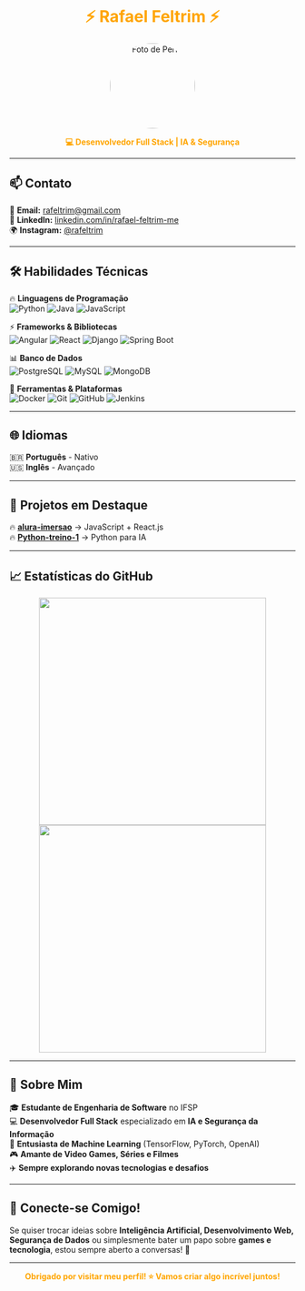 <h1 align="center">
  <span style="color:#FFA500;">⚡ Rafael Feltrim ⚡</span>
</h1>

<p align="center">
  <img src="https://github.com/RaFeltrim.png" width="150" height="150" style="border-radius:50%;" alt="Foto de Perfil">
</p>

<p align="center">
  <b><span style="color:#FFA500;">💻 Desenvolvedor Full Stack | IA & Segurança </span></b>
</p>

---

## 📫 **Contato**  

📧 **Email:** [rafeltrim@gmail.com](mailto:rafeltrim@gmail.com)  
🔗 **LinkedIn:** [linkedin.com/in/rafael-feltrim-me](https://www.linkedin.com/in/rafael-feltrim-me/)  
🌍 **Instagram:** [@rafeltrim](https://www.instagram.com/rafeltrim/)  

---

## 🛠 **Habilidades Técnicas**  

🔥 **Linguagens de Programação**  
![Python](https://img.shields.io/badge/-Python-000000?style=flat&logo=python&logoColor=FFA500)
![Java](https://img.shields.io/badge/-Java-000000?style=flat&logo=java&logoColor=FFA500)
![JavaScript](https://img.shields.io/badge/-JavaScript-000000?style=flat&logo=javascript&logoColor=FFA500)

⚡ **Frameworks & Bibliotecas**  
![Angular](https://img.shields.io/badge/-Angular-000000?style=flat&logo=angular&logoColor=FFA500)
![React](https://img.shields.io/badge/-React-000000?style=flat&logo=react&logoColor=FFA500)
![Django](https://img.shields.io/badge/-Django-000000?style=flat&logo=django&logoColor=FFA500)
![Spring Boot](https://img.shields.io/badge/-Spring%20Boot-000000?style=flat&logo=spring-boot&logoColor=FFA500)

📊 **Banco de Dados**  
![PostgreSQL](https://img.shields.io/badge/-PostgreSQL-000000?style=flat&logo=postgresql&logoColor=FFA500)
![MySQL](https://img.shields.io/badge/-MySQL-000000?style=flat&logo=mysql&logoColor=FFA500)
![MongoDB](https://img.shields.io/badge/-MongoDB-000000?style=flat&logo=mongodb&logoColor=FFA500)

🚀 **Ferramentas & Plataformas**  
![Docker](https://img.shields.io/badge/-Docker-000000?style=flat&logo=docker&logoColor=FFA500)
![Git](https://img.shields.io/badge/-Git-000000?style=flat&logo=git&logoColor=FFA500)
![GitHub](https://img.shields.io/badge/-GitHub-000000?style=flat&logo=github&logoColor=FFA500)
![Jenkins](https://img.shields.io/badge/-Jenkins-000000?style=flat&logo=jenkins&logoColor=FFA500)

---

## 🌐 **Idiomas**  

🇧🇷 **Português** - Nativo  
🇺🇸 **Inglês** - Avançado  

---

## 📂 **Projetos em Destaque**  

🔥 [**alura-imersao**](https://github.com/RaFeltrim/alura-imersao) → JavaScript + React.js  
🔥 [**Python-treino-1**](https://github.com/RaFeltrim/Python-treino-1) → Python para IA  

---

## 📈 **Estatísticas do GitHub**  

<p align="center">
  <img src="https://github-readme-stats.vercel.app/api?username=RaFeltrim&show_icons=true&theme=tokyonight&title_color=FF0000&icon_color=FF0000&text_color=FFFFFF&bg_color=000000" width="400">
  <img src="https://github-readme-streak-stats.herokuapp.com?user=RaFeltrim&theme=dark&hide_border=true&fire=FF0000&ring=FF0000&sideNums=FF0000&currStreakLabel=FF0000" width="400">
</p>

---

## 🚀 **Sobre Mim**  

🎓 **Estudante de Engenharia de Software** no IFSP  
💻 **Desenvolvedor Full Stack** especializado em **IA e Segurança da Informação**  
🧠 **Entusiasta de Machine Learning** (TensorFlow, PyTorch, OpenAI)  
🎮 **Amante de Video Games, Séries e Filmes**  
✈️ **Sempre explorando novas tecnologias e desafios**  

---

## 🎯 **Conecte-se Comigo!**  

Se quiser trocar ideias sobre **Inteligência Artificial, Desenvolvimento Web, Segurança de Dados** ou simplesmente bater um papo sobre **games e tecnologia**, estou sempre aberto a conversas! 🚀  

---

<p align="center">
  <b><span style="color:#FFA500;">Obrigado por visitar meu perfil! ⭐ Vamos criar algo incrível juntos! </span></b>
</p>
